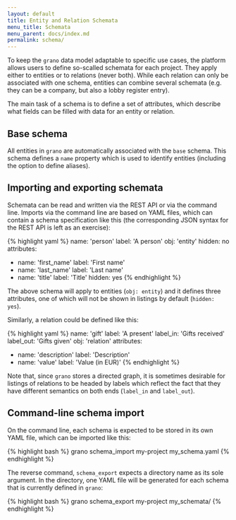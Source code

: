 ```yaml
---
layout: default
title: Entity and Relation Schemata
menu_title: Schemata
menu_parent: docs/index.md
permalink: schema/
---
```


To keep the ``grano`` data model adaptable to specific use cases, the platform allows users to define so-scalled schemata for each project. They apply either to entities or to relations (never both). While each relation can only be associated with one schema, entities can combine several schemata (e.g. they can be a company, but also a lobby register entry).

The main task of a schema is to define a set of attributes, which describe what fields can be filled with data for an entity or relation. 


## Base schema

All entities in ``grano`` are automatically associated with the
``base`` schema. This schema defines a ``name`` property which is 
used to identify entities (including the option to define aliases).


## Importing and exporting schemata

Schemata can be read and written via the REST API or via the command 
line. Imports via the command line are based on YAML files, which can
contain a schema specification like this (the corresponding JSON 
syntax for the REST API is left as an exercise):

{% highlight yaml %}
name: 'person'
label: 'A person'
obj: 'entity'
hidden: no
attributes:
  - name: 'first_name'
    label: 'First name'
  - name: 'last_name'
    label: 'Last name'
  - name: 'title'
    label: 'Title'
    hidden: yes
{% endhighlight %}

The above schema will apply to entities (``obj: entity``) and it defines
three attributes, one of which will not be shown in listings by default
(``hidden: yes``).

Similarly, a relation could be defined like this:

{% highlight yaml %}
name: 'gift'
label: 'A present'
label_in: 'Gifts received'
label_out: 'Gifts given'
obj: 'relation'
attributes:
  - name: 'description'
    label: 'Description'
  - name: 'value'
    label: 'Value (in EUR)'
{% endhighlight %}

Note that, since ``grano`` stores a directed graph, it is sometimes 
desirable for listings of relations to be headed by labels which reflect
the fact that they have different semantics on both ends (``label_in``
and ``label_out``). 

## Command-line schema import

On the command line, each schema is expected to be stored in its own 
YAML file, which can be imported like this:

{% highlight bash %}
grano schema_import my-project my_schema.yaml
{% endhighlight %}

The reverse command, ``schema_export`` expects a directory name as its
sole argument. In the directory, one YAML file will be generated for 
each schema that is currently defined in ``grano``:

{% highlight bash %}
grano schema_export my-project my_schemata/
{% endhighlight %}

